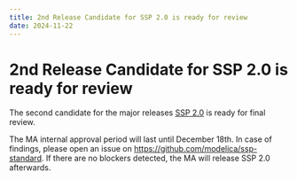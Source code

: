 ```yaml
---
title: 2nd Release Candidate for SSP 2.0 is ready for review
date: 2024-11-22
---
```


# 2nd Release Candidate for SSP 2.0 is ready for review

The second candidate for the major releases [SSP 2.0](https://github.com/modelica/ssp-standard/releases/tag/v2.0-rc.2) is ready for final review.

The MA internal approval period will last until December 18th.
In case of findings, please open an issue on https://github.com/modelica/ssp-standard.
If there are no blockers detected, the MA will release SSP 2.0 afterwards.
